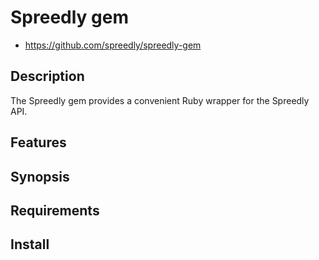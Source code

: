 # Spreedly gem

* https://github.com/spreedly/spreedly-gem

## Description

The Spreedly gem provides a convenient Ruby wrapper for the Spreedly
API.

## Features


## Synopsis


## Requirements


## Install

